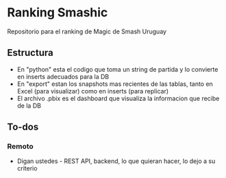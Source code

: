 # Ranking Smashic
Repositorio para el ranking de Magic de Smash Uruguay

## Estructura
- En "python" esta el codigo que toma un string de partida y lo convierte en inserts adecuados para la DB
- En "export" estan los snapshots mas recientes de las tablas, tanto en Excel (para visualizar) como en inserts (para replicar)
- El archivo .pbix es el dashboard que visualiza la informacion que recibe de la DB

## To-dos
### Remoto
- Digan ustedes - REST API, backend, lo que quieran hacer, lo dejo a su criterio
